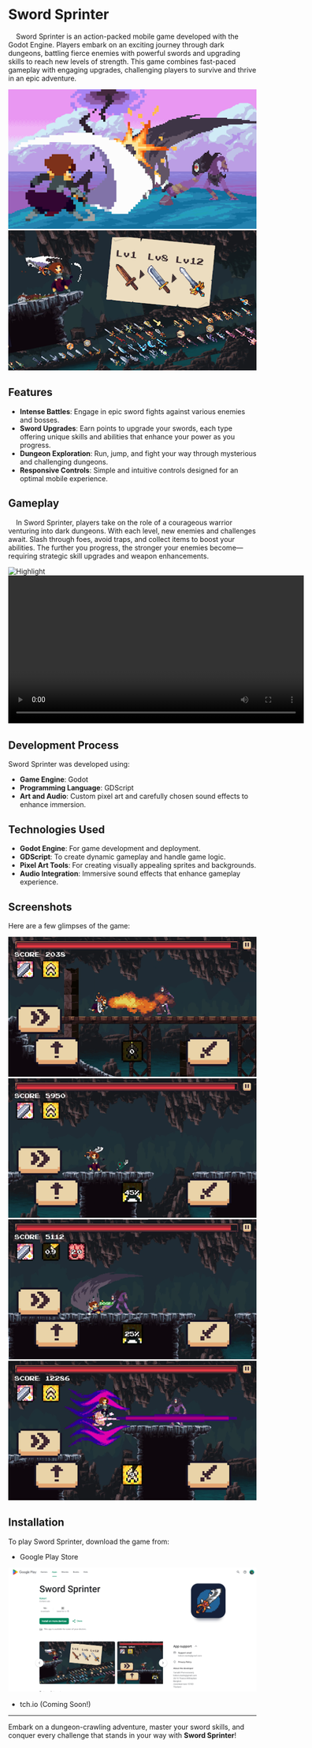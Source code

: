 # Sword Sprinter

&nbsp;&nbsp;&nbsp;&nbsp;Sword Sprinter is an action-packed mobile game developed with the Godot Engine. Players embark on an exciting journey through dark dungeons, battling fierce enemies with powerful swords and upgrading skills to reach new levels of strength. This game combines fast-paced gameplay with engaging upgrades, challenging players to survive and thrive in an epic adventure.

<img src="./resources/Thumbnails1.png" alt="Action!"/>
<img src="./resources/Thumbnails2.png" alt="Upgrades!"/>

## Features
- **Intense Battles**: Engage in epic sword fights against various enemies and bosses.
- **Sword Upgrades**: Earn points to upgrade your swords, each type offering unique skills and abilities that enhance your power as you progress.
- **Dungeon Exploration**: Run, jump, and fight your way through mysterious and challenging dungeons.
- **Responsive Controls**: Simple and intuitive controls designed for an optimal mobile experience.

## Gameplay
&nbsp;&nbsp;&nbsp;&nbsp;In Sword Sprinter, players take on the role of a courageous warrior venturing into dark dungeons. With each level, new enemies and challenges await. Slash through foes, avoid traps, and collect items to boost your abilities. The further you progress, the stronger your enemies become—requiring strategic skill upgrades and weapon enhancements.

<img src="./resources/Highlight.gif" alt="Highlight"/>
<video width="600" controls>
  <source src="./resources/Gameplay.mp4" type="video/mp4">
  Your browser does not support the video tag.
</video>

## Development Process
Sword Sprinter was developed using:
- **Game Engine**: Godot
- **Programming Language**: GDScript
- **Art and Audio**: Custom pixel art and carefully chosen sound effects to enhance immersion.

## Technologies Used
- **Godot Engine**: For game development and deployment.
- **GDScript**: To create dynamic gameplay and handle game logic.
- **Pixel Art Tools**: For creating visually appealing sprites and backgrounds.
- **Audio Integration**: Immersive sound effects that enhance gameplay experience.

## Screenshots
Here are a few glimpses of the game:

<img src="./resources/Gameplay1.png" alt="Fire!"/>
<img src="./resources/Gameplay2.png" alt="Swing your Sword!"/>
<img src="./resources/Gameplay3.png" alt="Doge Enemie Attacks!"/>
<img src="./resources/Gameplay4.png" alt="Special Skills!"/>

## Installation
To play Sword Sprinter, download the game from:
- Google Play Store
<img src="./resources/SwordSprinterGooglePlayStorePage.png" alt="Itch.io Page" width="600">

- tch.io (Coming Soon!)

---

Embark on a dungeon-crawling adventure, master your sword skills, and conquer every challenge that stands in your way with **Sword Sprinter**!
